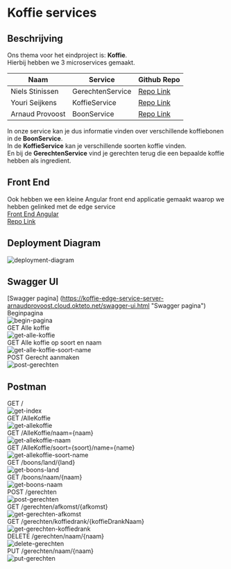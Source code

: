 # Koffie services #
## Beschrijving ##
Ons thema voor het eindproject is: __Koffie__.\
Hierbij hebben we 3 microservices gemaakt.

Naam |Service|Github Repo
-----|-------|-----------
Niels Stinissen|GerechtenService|[Repo Link](https://github.com/nielsstinissen/APT_koffie_gerechten/ "GerechtenService")
Youri Seijkens|KoffieService|[Repo Link](https://github.com/yseij/Koffie_Dranken "KoffieService")
Arnaud Provoost|BoonService|[Repo Link](https://github.com/ArnaudProvoost/APT_coffee_Bonen "BoonService")

In onze service kan je dus informatie vinden over verschillende koffiebonen in de __BoonService__.\
In de __KoffieService__ kan je verschillende soorten koffie vinden.\
En bij de __GerechtenService__ vind je gerechten terug die een bepaalde koffie hebben als ingredient.

## Front End ##
Ook hebben we een kleine Angular front end applicatie gemaakt waarop we hebben gelinked met de edge service\
[Front End Angular](https://apt.sinners.be/ "Front End Angular")\
[Repo Link](https://github.com/yseij/front-end-koffie "FrontEndRepo")

## Deployment Diagram ##
![deployment-diagram](https://github.com/nielsstinissen/APT_koffie_edgeservice/blob/main/screenshots/deployment-diagram.jpg)

## Swagger UI ##
[Swagger pagina] (https://koffie-edge-service-server-arnaudprovoost.cloud.okteto.net/swagger-ui.html "Swagger pagina")\
Beginpagina\
![begin-pagina](https://github.com/nielsstinissen/APT_koffie_edgeservice/blob/main/screenshots/swagger-index.jpg) \
GET Alle koffie\
![get-alle-koffie](https://github.com/nielsstinissen/APT_koffie_edgeservice/blob/main/screenshots/swagger-allekoffie.jpg) \
GET Alle koffie op soort en naam\
![get-alle-koffie-soort-name](https://github.com/nielsstinissen/APT_koffie_edgeservice/blob/main/screenshots/swagger-allekoffie-soort-name.jpg) \
POST Gerecht aanmaken\
![post-gerechten](https://github.com/nielsstinissen/APT_koffie_edgeservice/blob/main/screenshots/swagger-gerechten-post.jpg) 

## Postman ##
GET /\
![get-index](https://github.com/nielsstinissen/APT_koffie_edgeservice/blob/main/screenshots/postman-index.jpg) \
GET /AlleKoffie\
![get-allekoffie](https://github.com/nielsstinissen/APT_koffie_edgeservice/blob/main/screenshots/postman-allekoffie.jpg) \
GET /AlleKoffie/naam={naam}\
![get-allekoffie-naam](https://github.com/nielsstinissen/APT_koffie_edgeservice/blob/main/screenshots/postman-allekoffie-naam.jpg) \
GET /AlleKoffie/soort={soort}/name={name}\
![get-allekoffie-soort-name](https://github.com/nielsstinissen/APT_koffie_edgeservice/blob/main/screenshots/postman-allekoffie-soort-name.jpg) \
GET /boons/land/{land}\
![get-boons-land](https://github.com/nielsstinissen/APT_koffie_edgeservice/blob/main/screenshots/postman-boons-land.jpg) \
GET /boons/naam/{naam}\
![get-boons-naam](https://github.com/nielsstinissen/APT_koffie_edgeservice/blob/main/screenshots/postman-boons-naam.jpg) \
POST /gerechten\
![post-gerechten](https://github.com/nielsstinissen/APT_koffie_edgeservice/blob/main/screenshots/postman-gerechten-post.jpg) \
GET /gerechten/afkomst/{afkomst}\
![get-gerechten-afkomst](https://github.com/nielsstinissen/APT_koffie_edgeservice/blob/main/screenshots/postman-gerechten-afkomst.jpg) \
GET /gerechten/koffiedrank/{koffieDrankNaam}\
![get-gerechten-koffiedrank](https://github.com/nielsstinissen/APT_koffie_edgeservice/blob/main/screenshots/postman-gerechten-koffiedrank.jpg) \
DELETE /gerechten/naam/{naam}\
![delete-gerechten](https://github.com/nielsstinissen/APT_koffie_edgeservice/blob/main/screenshots/postman-gerechten-delete.jpg) \
PUT /gerechten/naam/{naam}\
![put-gerechten](https://github.com/nielsstinissen/APT_koffie_edgeservice/blob/main/screenshots/postman-gerechten-put.jpg) 

